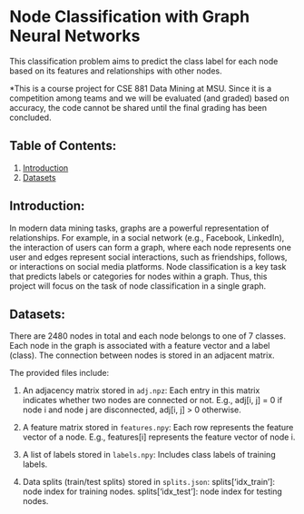 # Node Classification with Graph Neural Networks
This classification problem aims to predict the class label for each node based on its features and relationships with other nodes.

*This is a course project for CSE 881 Data Mining at MSU. Since it is a competition among teams and we will be evaluated (and graded) based on accuracy, the code cannot be shared until the final grading has been concluded. 

## Table of Contents:
1. [Introduction](#introduction)
2. [Datasets](#datasets)

## Introduction:
In modern data mining tasks, graphs are a powerful representation of relationships. For example, in a social network (e.g., Facebook, LinkedIn), the interaction of users can form a graph, where each node represents one user and edges represent social interactions, such as friendships, follows, or interactions on social media platforms. Node classification is a key task that predicts labels or categories for nodes within a graph. Thus, this project will focus on the task of node classification in a single graph. 

## Datasets:
There are 2480 nodes in total and each node belongs to one of 7 classes. Each node in the graph is associated with a feature vector and a label (class). The connection between nodes is stored in an adjacent matrix.

The provided files include:
1. An adjacency matrix stored in `adj.npz`: Each entry in this matrix indicates whether two nodes are connected or not. E.g., adj[i, j] = 0 if node i and node j are disconnected, adj[i, j] > 0 otherwise.
   
2. A feature matrix stored in `features.npy`: Each row represents the feature vector of a node. E.g., features[i] represents the feature vector of node i.
   
3. A list of labels stored in `labels.npy`: Includes class labels of training labels.
   
4. Data splits (train/test splits) stored in `splits.json`: splits[‘idx_train’]: node index for training nodes. splits[‘idx_test’]: node index for testing nodes.
